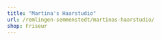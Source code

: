 ```yaml
---
title: "Martina's Haarstudio"
url: /remlingen-semmenstedt/martinas-haarstudio/
shop: Friseur
---
```

